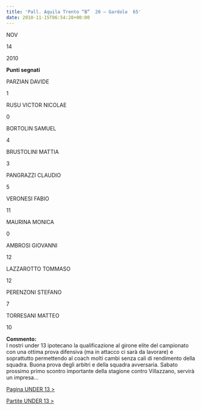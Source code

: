 ```yaml
---
title: 'Pall. Aquila Trento “B”  20 – Gardolo  65'
date: 2010-11-15T06:54:28+00:00
---
```

NOV

14

2010

**Punti segnati**

PARZIAN DAVIDE

1

RUSU VICTOR NICOLAE

0

BORTOLIN SAMUEL

4

BRUSTOLINI MATTIA

3

PANGRAZZI CLAUDIO

5

VERONESI FABIO

11

MAURINA MONICA

0

AMBROSI GIOVANNI

12

LAZZAROTTO TOMMASO

12

PERENZONI STEFANO

7

TORRESANI MATTEO

10

**Commento:**  
I nostri under 13 ipotecano la qualificazione al girone elite del campionato con una ottima prova difensiva (ma in attacco ci sarà da lavorare) e soprattutto permettendo al coach molti cambi senza cali di rendimento della squadra. Buona prova degli arbitri e della squadra avversaria. Sabato prossimo primo scontro importante della stagione contro Villazzano, servirà un impresa…

[Pagina UNDER 13 >](http://www.basketgardolo.it/under-13)

[Partite UNDER 13 >](http://www.basketgardolo.it/?tag=under-13&cat=11)
